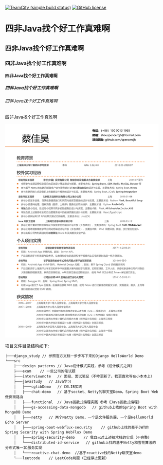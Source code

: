 [![TeamCity (simple build status)](https://img.shields.io/teamcity/http/teamcity.jetbrains.com/s/Kotlin_dev_Compiler.svg)](https://teamcity.jetbrains.com/viewType.html?buildTypeId=Kotlin_dev_Compiler&branch_Kotlin_dev=%3Cdefault%3E&tab=buildTypeStatusDiv)
[![GitHub license](https://img.shields.io/badge/license-Apache%20License%202.0-blue.svg?style=flat)](https://www.apache.org/licenses/LICENSE-2.0)

# 四非Java找个好工作真难啊
## 四非Java找个好工作真难啊
### 四非Java找个好工作真难啊
#### 四非Java找个好工作真难啊
##### 四非Java找个好工作真难啊
###### 四非Java找个好工作真难啊
四非Java找个好工作真难啊

![我的简历](./resume.png)

项目文件目录结构如下:

```
├───django_study // 参照官方文档一步步写下来的Django HelloWorld Demo
└───src
    ├───design_patterns // Java设计模式实践，参考《设计模式之禅》
    ├───exam    // 一些公司的笔试题
    ├───interviewnote   // 面经、面试笔记（不咋更新了，我更喜欢写在小本本上）
    ├───javastudy   // Java学习
    │   ├───cglibDemo   // CGLIB实践
    │   ├───chat-demo   // 基于socket、Netty的聊天室Demo。Spring Boot Web做页面路由
    │   ├───functional  // Java函数式编程实践 参考《Java函数式编程》
    │   ├───gs-accessing-data-mongodb   // github上找的Spring Boot with MongoDB Demo
    │   ├───netty   // 两个Netty Demo，一个是文件服务器，一个是HelloWorld Echo Server
    │   ├───spring-boot-webflux-security    // github上找的基于JWT的Spring Security with Spring WebFlux Demo
    │   ├───spring-security-demo    // 我自己对上述技术栈的实现（不完整）
    │   └───distributed-id-service   // github上找的基于Netty和雪花算法的分布式唯一ID服务实现
    │   └───reactive-chat-demo  //基于reactive栈的Netty聊天室demo
    └───leetcode    // LeetCode刷题（已经停止更新）
```